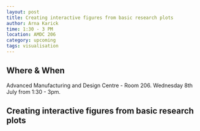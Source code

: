 ```yaml
---
layout: post
title: Creating interactive figures from basic research plots 
author: Arna Karick
time: 1:30 - 3 PM
location: AMDC 206
category: upcoming
tags: visualisation
---
```


## Where & When

Advanced Manufacturing and Design Centre - Room 206. Wednesday 8th July from 1:30 - 3pm.

## Creating interactive figures from basic research plots

